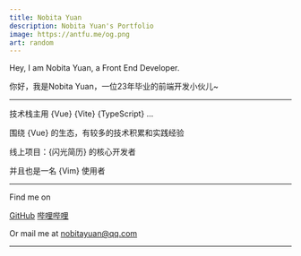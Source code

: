 ```yaml
---
title: Nobita Yuan
description: Nobita Yuan's Portfolio
image: https://antfu.me/og.png
art: random
---
```


Hey, I am Nobita Yuan, a Front End Developer.

你好，我是Nobita Yuan，一位23年毕业的前端开发小伙儿~

---

技术栈主用 {Vue} {Vite} {TypeScript} ...

围绕 {Vue} 的生态，有较多的技术积累和实践经验

线上项目：{闪光简历} 的核心开发者

并且也是一名 {Vim} 使用者

<!-- {Vue} {Vite} {Node.js} {TailwindCSS}
{TypeScript} lover Working at {NuxtLabs}<br>
Creator of {Vitest} {Slidev} {VueUse} {UnoCSS} {Elk} {Type Challenges}<br>
Core team of {Vue} {Nuxt} {Vite}<br>
Maintaining {Shiki} {Twoslash} {ESLint Stylistic} -->

<!-- Dreaming up ideas and making them come true is where my passion lies. You can find my [full projects list here](/projects). I also do some generative-art, compform, interactivity experiments on [100.antfu.me](https://100.antfu.me/).

I give [talks](/talks) and write [blog posts](/posts) about open source, coding, tutorials, etc. Occasionally, I also do some coding live streams on [YouTube](https://www.youtube.com/anthonyfu7) and [哔哩哔哩](https://space.bilibili.com/668380).

Outside of programming, I enjoy doing photography and traveling. Some of my photos can be found on [Instagram](https://www.instagram.com/antfu7). Right now I live in Paris. If you are around, feel free to reach me out, we could have some coffee or work together. -->

---

Find me on

<p flex="~ gap-2 wrap" class="mt--2!">
  <a href="https://github.com/NobitaYuan" target="_blank"><span op75 i-simple-icons-github /> GitHub</a>
  <a href="https://space.bilibili.com/19217489" target="_blank"><span op75 i-simple-icons-bilibili /> 哔哩哔哩</a>

</p>

Or mail me at <a title="mailto" target="_blank" href="mailto:nobitayuan@qq.com">nobitayuan@qq.com</a>

---
